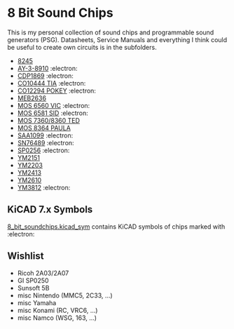 # 8 Bit Sound Chips
This is my personal collection of sound chips and programmable sound generators (PSG). Datasheets, Service Manuals and everything I think could be useful to create own circuits is in the subfolders. 

+ [8245](8245)
+ [AY-3-8910](AY-3-8910) :electron:
+ [CDP1869](CDP1869) :electron:  
+ [CO10444 TIA](CO10444_TIA) :electron:
+ [CO12294 POKEY](CO12294_POKEY) :electron:
+ [MEB2636](MEB2636)
+ [MOS 6560 VIC](MOS6560_VIC) :electron:
+ [MOS 6581 SID](MOS6581_SID) :electron:
+ [MOS 7360/8360 TED](MOS8360_TED)
+ [MOS 8364 PAULA](MOS8364_PAULA)
+ [SAA1099](SAA1099) :electron:
+ [SN76489](SN76489) :electron:
+ [SP0256](SP0256) :electron:
+ [YM2151](YM2151)
+ [YM2203](YM2203)
+ [YM2413](YM2413)
+ [YM2610](YM2610)
+ [YM3812](YM3812) :electron:

## KiCAD 7.x Symbols
[8_bit_soundchips.kicad_sym](8_bit_soundchips.kicad_sym) contains KiCAD symbols of chips marked with :electron:

## Wishlist
+ Ricoh 2A03/2A07
+ GI SP0250
+ Sunsoft 5B
+ misc Nintendo (MMC5, 2C33, ...)
+ misc Yamaha
+ misc Konami (RC, VRC6, ...)
+ misc Namco (WSG, 163, ...)

